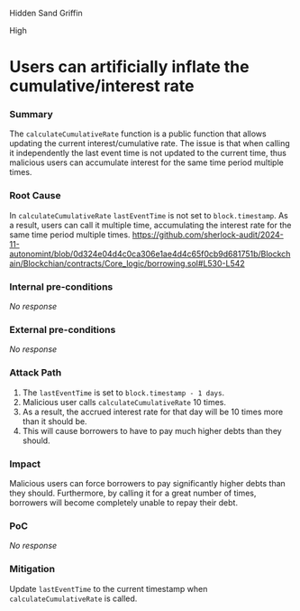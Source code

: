 Hidden Sand Griffin

High

# Users can artificially inflate the cumulative/interest rate

### Summary

The `calculateCumulativeRate` function is a public function that allows updating the current interest/cumulative rate. The issue is that when calling it independently the last event time is not updated to the current time, thus malicious users can accumulate interest for the same time period multiple times.

### Root Cause

In `calculateCumulativeRate` `lastEventTime` is not set to `block.timestamp`. As a result, users can call it multiple time, accumulating the interest rate for the same time period multiple times.
https://github.com/sherlock-audit/2024-11-autonomint/blob/0d324e04d4c0ca306e1ae4d4c65f0cb9d681751b/Blockchain/Blockchian/contracts/Core_logic/borrowing.sol#L530-L542

### Internal pre-conditions

_No response_

### External pre-conditions

_No response_

### Attack Path

1. The `lastEventTime` is set to `block.timestamp - 1 days`.
2. Malicious user calls `calculateCumulativeRate` 10 times.
3. As a result, the accrued interest rate for that day will be 10 times more than it should be.
4. This will cause borrowers to have to pay much higher debts than they should.

### Impact

Malicious users can force borrowers to pay significantly higher debts than they should. Furthermore, by calling it for a great number of times, borrowers will become completely unable to repay their debt.

### PoC

_No response_

### Mitigation

Update `lastEventTime` to the current timestamp when `calculateCumulativeRate` is called.
